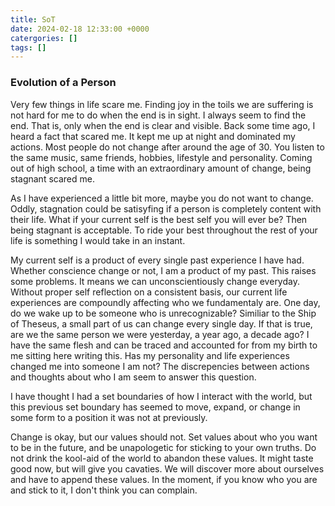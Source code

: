 ```yaml
---
title: SoT
date: 2024-02-18 12:33:00 +0000
catergories: []
tags: []
---
```


### Evolution of a Person

Very few things in life scare me. Finding joy in the toils we are suffering is not hard for me to do when the end is in sight. I always seem to find the end. That is, only when the end is clear and visible. Back some time ago, I heard a fact that scared me. It kept me up at night and dominated my actions. Most people do not change after around the age of 30. You listen to the same music, same friends, hobbies, lifestyle and personality. Coming out of high school, a time with an extraordinary amount of change, being stagnant scared me. 

As I have experienced a little bit more, maybe you do not want to change. Oddly, stagnation could be satisyfing if a person is completely content with their life. What if your current self is the best self you will ever be? Then being stagnant is acceptable. To ride your best throughout the rest of your life is something I would take in an instant. 

My current self is a product of every single past experience I have had. Whether conscience change or not, I am a product of my past. This raises some problems. It means we can unconscientiously change everyday. Without proper self reflection on a consistent basis, our current life experiences are compoundly affecting who we fundamentaly are. One day, do we wake up to be someone who is unrecognizable? Similiar to the Ship of Theseus, a small part of us can change every single day. If that is true, are we the same person we were yesterday, a year ago, a decade ago? I have the same flesh and can be traced and accounted for from my birth to me sitting here writing this. Has my personality and life experiences changed me into someone I am not? The discrepencies between actions and thoughts about who I am seem to answer this question. 

I have thought I had a set boundaries of how I interact with the world, but this previous set boundary has seemed to move, expand, or change in some form to a position it was not at previously. 

Change is okay, but our values should not. Set values about who you want to be in the future, and be unapologetic for sticking to your own truths. Do not drink the kool-aid of the world to abandon these values. It might taste good now, but will give you cavaties.
We will discover more about ourselves and have to append these values. In the moment, if you know who you are and stick to it, I don't think you can complain.


